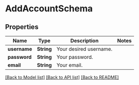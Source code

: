 # AddAccountSchema

## Properties
Name | Type | Description | Notes
------------ | ------------- | ------------- | -------------
**username** | **String** | Your desired username. | 
**password** | **String** | Your password. | 
**email** | **String** | Your email. | 

[[Back to Model list]](../README.md#documentation-for-models) [[Back to API list]](../README.md#documentation-for-api-endpoints) [[Back to README]](../README.md)


